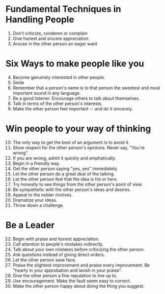 # Fundamental Techniques in Handling People
1. Don't criticize, condemn or complain
1. Give honest and sincere appreciation
1. Arouse in the other person an eager want

# Six Ways to make people like you

4. Become genuinely interested in other people.
1. Smile
1. Remember that a person's name is to that person the sweetest and most important sound in any language.
1. Be a good listener. Encourage others to talk about themselves.
1. Talk in terms of the other person's interests.
1. Make the other person feel important -- and do it sincerely.

# Win people to your way of thinking

10. The only way to get the best of an argument is to avoid it.
11. Show respect for the other person's opinions. Never say, "You're wrong".
12. If you are wrong, admit it quickly and emphatically.
13. Begin in a friendly way.
14. Get the other person saying "yes, yes" immediately.
15. Let the other person do a great deal of the talking.
16. Let the other person feel that the idea is his or hers.
17. Try honestly to see things from the other person's point of view.
18. Be sympathetic with the other person's ideas and desires.
19. Appeal to the nobler motives.
20. Dramatize your ideas.
21. Throw down a challenge.

# Be a Leader

22. Begin with praise and honest appreciation.
1. Call attention to people's mistakes indirectly.
1. Talk about your own mistakes before criticizing the other person.
1. Ask questions instead of giving direct orders.
1. Let the other person save face.
1. Praise the slightest improvement and praise every improvement. Be "hearty in your approbation and lavish in your praise".
1. Give the other person a fine reputation to live up to.
1. Use encouragement. Make the fault seem easy to correct.
1. Make the other person happy about doing the thing you suggest.
